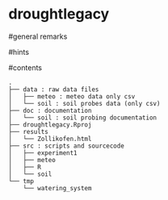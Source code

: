 droughtlegacy
=============
#general remarks


#hints



#contents
```
.
├── data : raw data files
│   ├── meteo : meteo data only csv
│   └── soil : soil probes data (only csv)
├── doc : documentation
│   └── soil : soil probing documentation
├── droughtlegacy.Rproj
├── results
│   └── Zollikofen.html
├── src : scripts and sourcecode
│   ├── experiment1
│   ├── meteo
│   ├── R
│   └── soil
└── tmp
    └── watering_system
```
